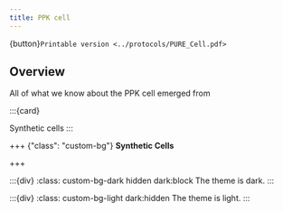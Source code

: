 ```yaml
---
title: PPK cell
---
```


{button}`Printable version <../protocols/PURE_Cell.pdf>`

## Overview

All of what we know about the PPK cell emerged from [](https://doi.org/10.63765/djnv7772)

:::{card}

Synthetic cells
:::

+++ {"class": "custom-bg"}
**Synthetic Cells**

+++



:::{div}
:class: custom-bg-dark hidden dark:block
The theme is dark.
:::

:::{div}
:class: custom-bg-light dark:hidden
The theme is light.
:::

